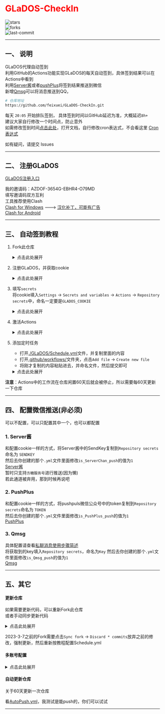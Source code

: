 # <font color="red">GLaDOS-CheckIn</font>

![stars](https://img.shields.io/github/stars/ChenAi140/GLaDOS-CheckIn?style=social)  
![forks](https://img.shields.io/github/forks/ChenAi140/GLaDOS-CheckIn?style=social)  
![last-commit](https://img.shields.io/github/last-commit/ChenAi140/GLaDOS-CheckIn)  

---

## 一、 说明

GLaDOS代理自动签到  
利用GitHub的Actions功能实现GLaDOS的每天自动签到，具体签到结果可以在Actions中看到  
利用[Server酱](https://sct.ftqq.com/)或者[pushPlus](https://www.pushplus.plus/)将签到结果推送到微信  
新增[Qmsg](https://qmsg.zendee.cn/)可以将消息推送到QQ， 

```bash
# 仓库地址
https://github.com/feixuei/GLaDOS-CheckIn.git
```
每天 `20:05` 开始排队签到， 具体签到时间以GitHub延迟为准，大概延迟`8h+`    
建议大家自行修改一个时间点，防止意外  
如需修改签到时间[点击此处](./.github/workflows/)，打开文档，自行修改cron表达式，不会看这里 [Cron表达式](https://help.aliyun.com/document_detail/64769.html)  

如有疑问，请提交 Issues  

---

## 二、 注册GLaDOS

[GLaDOS注册入口](https://github.com/glados-network/GLaDOS)  

我的邀请码：AZDOF-3654G-EBHR4-O79MD  
填写邀请码双方互利  
工具推荐使用Clash  
[Clash for Windows](https://github.com/Fndroid/clash_for_windows_pkg/tags)  --->  [汉化补丁，可能有广告](https://github.com/BoyceLig/Clash_Chinese_Patch)  
[Clash for Android](https://github.com/Kr328/ClashForAndroid/tags)  

---

## 三、 自动签到教程


1. Fork此仓库  
    <details><summary>点击此处展开</summary><pre>
    点击右上角的 Fork 按钮
        <img src="./GLaDOS/images/fork.png" alt="Fork"><br/>
    点击 Create fork ，然后等待仓库创建成功
        <img src="./GLaDOS/images/create_fork.png" alt="Create fork">
    </pre> </details>

2. 注册GLaDOS，并获取cookie  
    <details><summary>点击此处展开</summary><pre>
    注册GLaDOS：略    
    获取cookie
        <img src="./GLaDOS/images/获取cookie.png" alt="获取cookie">
    </pre> </details>

3. 填写`secrets`  
   将cookie填入`Settings` -> `Secrets and variables` -> `Actions` -> `Repository secrets`中，命名一定要是`GLADOS_COOKIE`
    <details><summary>点击此处展开</summary><pre>
    将cookie填入secrets
        <img src="./GLaDOS/images/配置cookie.png" alt="配置cookie">
    </pre> </details>

4. 激活Actions  
   <details><summary>点击此处展开</summary><pre>
    激活Actions，点击同意
        <img src="./GLaDOS/images/激活Actions.png" alt="激活Actions">
    </pre> </details>

5. 添加定时任务  

    - 打开[./GLaDOS/Schedule.yml](./GLaDOS/Schedule.yml)文件，并复制里面的内容  
    - 打开[.github/workflows/](./.github/workflows/)文件夹，点击`Add file` -> `Create new file`  
    - 将刚才复制的内容粘贴进去，并命名文件，然后提交即可 

   <details><summary>点击此处展开</summary><pre>
    复制./GLaDOS/Schedule.yaml的内容
        <img src="./GLaDOS/images/复制Schedule.png" alt="复制Schedule.yaml内容">
    在.github/workflows/目录下新建Schedule.yml
        <img src="./GLaDOS/images/创建Schedule.png" alt="新建Schedule.yml">
    修改新建的Schedule.yaml的内容
        <img src="./GLaDOS/images/修改新Schedule.png" alt="修改新Schedule">
    修改完成后提交即可
        <img src="./GLaDOS/images/提交Schedule.png" alt="提交新Schedule">
    </pre> </details>

**注意**：Actions中的工作流在仓库闲置60天后就会被停止，所以需要每60天更新一下仓库

---

## 四、 配置微信推送(非必须)  

可以不配置，可以只配置其中一个，也可以都配置  

### 1. Server酱  

和配置cookie一样的方式，将Server酱中的SendKey复制到`Repository secrets`命名为 `SENDKEY`  
然后去你创建的那个`.yml`文件里面修改`is_ServerChan_push`的值为`1`  
[Server酱](https://sct.ftqq.com/)  
暂时只支持`方糖服务号`进行推送(因为懒)  
若此通道被弃用，那到时候再说吧  

### 2. PushPlus  

和配置cookie一样的方式，将pushpuls微信公众号中的token复制到`Repository secrets`命名为 `TOKEN`  
然后去你创建的那个`.yml`文件里面修改`is_PushPlus_push`的值为`1`  
[PushPlus](https://www.pushplus.plus/)  

### 3. Qmsg  

具体配置请查看[私聊消息使用步骤简述](https://qmsg.zendee.cn/api)  
将获取到的key填入`Repository secrets`，命名为`Key`
然后去你创建的那个`.yml`文件里面修改`is_Qmsg_push`的值为`1`  
[Qmsg](https://qmsg.zendee.cn/)  

---


## 五、其它

#### 更新仓库
如果需要更新代码，可以重新Fork此仓库  
或者手动同步更新代码  

   <details><summary>点击此处展开</summary><pre>
    点击 Sync fork，然后点击 Update branch 即可更新代码，这样会保留自己的修改，无需重新配置
        <img src="./GLaDOS/images/手动同步更新.png" alt="手动同步更新">
    </pre> </details>

2023-3-7之前的Fork需要点击`Sync fork` -> `Discard * commits`放弃之前的修改，强制更新，然后重新按教程配置Schedule.yml    

#### 多账号配置  

<details><summary>点击此处展开</summary><pre>
PS: 图片看不清就点开看  
在Repository secrets里面添加多个cookie和推送的key，并分别命名
    <img src="./GLaDOS/images/多账号cookie.png" alt="多账号cookie">
在workflows里面新建yml文件，并修改相应的内容
    <img src="./GLaDOS/images/多账号yml配置.png" alt="多账号yml配置">
</pre> </details>

#### 自动更新仓库  

关于60天更新一次仓库  

看[AutoPush.yml](./GLaDOS/AutoPush.yml)，我测试是能push的，你们可以试试  


---
